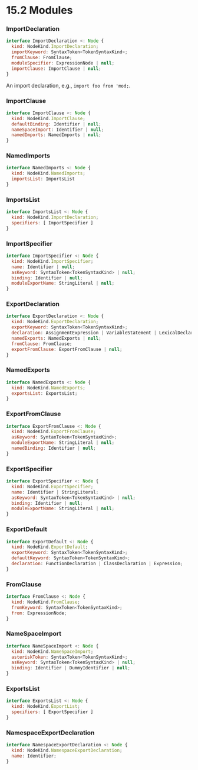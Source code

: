 # 15.2 Modules

### ImportDeclaration

```js
interface ImportDeclaration <: Node {
  kind: NodeKind.ImportDeclaration;
  importKeyword: SyntaxToken<TokenSyntaxKind>;
  fromClause: FromClause;
  moduleSpecifier: ExpressionNode | null;
  importClause: ImportClause | null;
}
```
An import declaration, e.g., `import foo from 'mod;`.

### ImportClause

```js
interface ImportClause <: Node {
  kind: NodeKind.ImportClause;
  defaultBinding: Identifier | null;
  nameSpaceImport: Identifier | null;
  namedImports: NamedImports | null;
}
```

### NamedImports

```js
interface NamedImports <: Node {
  kind: NodeKind.NamedImports;
  importsList: ImportsList
}
```

### ImportsList

```js
interface ImportsList <: Node {
  kind: NodeKind.ImportDeclaration;
  specifiers: [ ImportSpecifier ]
}
```

### ImportSpecifier

```js
interface ImportSpecifier <: Node {
  kind: NodeKind.ImportSpecifier;
  name: Identifier | null;
  asKeyword: SyntaxToken<TokenSyntaxKind> | null;
  binding: Identifier | null;
  moduleExportName: StringLiteral | null;
}
```

### ExportDeclaration

```js
interface ExportDeclaration <: Node {
  kind: NodeKind.ExportDeclaration;
  exportKeyword: SyntaxToken<TokenSyntaxKind>;
  declaration: AssignmentExpression | VariableStatement | LexicalDeclaration | FunctionDeclaration | ClassDeclaration | null;
  namedExports: NamedExports | null;
  fromClause: FromClause;
  exportFromClause: ExportFromClause | null;
}
```

### NamedExports

```js
interface NamedExports <: Node {
  kind: NodeKind.NamedExports;
  exportsList: ExportsList;
}
```

### ExportFromClause

```js
interface ExportFromClause <: Node {
  kind: NodeKind.ExportFromClause;
  asKeyword: SyntaxToken<TokenSyntaxKind>;
  moduleExportName: StringLiteral | null;
  namedBinding: Identifier | null;
}
```

  ### ExportSpecifier

```js
interface ExportSpecifier <: Node {
  kind: NodeKind.ExportSpecifier;
  name: Identifier | StringLiteral;
  asKeyword: SyntaxToken<TokenSyntaxKind> | null;
  binding: Identifier | null;
  moduleExportName: StringLiteral | null;
}
```

### ExportDefault

```js
interface ExportDefault <: Node {
  kind: NodeKind.ExportDefault;
  exportKeyword: SyntaxToken<TokenSyntaxKind>;
  defaultKeyword: SyntaxToken<TokenSyntaxKind>;
  declaration: FunctionDeclaration | ClassDeclaration | Expression;
}
```

### FromClause

```js
interface FromClause <: Node {
  kind: NodeKind.FromClause;
  fromKeyword: SyntaxToken<TokenSyntaxKind>;
  from: ExpressionNode;
}
```

### NameSpaceImport

```js
interface NameSpaceImport <: Node {
  kind: NodeKind.NameSpaceImport;
  asteriskToken: SyntaxToken<TokenSyntaxKind>;
  asKeyword: SyntaxToken<TokenSyntaxKind> | null;
  binding: Identifier | DummyIdentifier | null;
}
```

### ExportsList

```js
interface ExportsList <: Node {
  kind: NodeKind.ExportList;
  specifiers: [ ExportSpecifier ]
}
```

### NamespaceExportDeclaration

```js
interface NamespaceExportDeclaration <: Node {
  kind: NodeKind.NamespaceExportDeclaration;
  name: Identifier;
}
```
